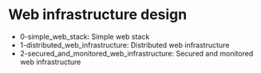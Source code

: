 # Web infrastructure design
* 0-simple_web_stack: Simple web stack
* 1-distributed_web_infrastructure: Distributed web infrastructure
* 2-secured_and_monitored_web_infrastructure: Secured and monitored web infrastructure
